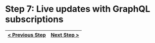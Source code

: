 # Step 7: Live updates with GraphQL subscriptions

[//]: # (head-end)




[//]: # (foot-start)

[{]: <helper> (navStep)

| [< Previous Step](https://github.com/Urigo/WhatsApp-Clone-Server/tree/master@next/.tortilla/manuals/views/step6.md) | [Next Step >](https://github.com/Urigo/WhatsApp-Clone-Server/tree/master@next/.tortilla/manuals/views/step8.md) |
|:--------------------------------|--------------------------------:|

[}]: #
